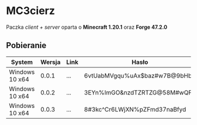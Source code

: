 # MC3cierz

Paczka _client + server_ oparta o **Minecraft 1.20.1** oraz **Forge 47.2.0**



## Pobieranie

| System         | Wersja | Link | Hasło                        |
| -------------- | ------ | ---- | ---------------------------- |
| Windows 10 x64 | 0.0.1  | ...  | 6vtUabMVgqu%uAx$baz#w7B@9bHb |
| Windows 10 x64 | 0.0.2  | ...  | 3EYn%ImGO&nzdTZRTZG@58M#wQF4 |
| Windows 10 x64 | 0.0.3  | ...  | 8#3kc^Cr6LWjXN%pZFmd37naBfyd |

